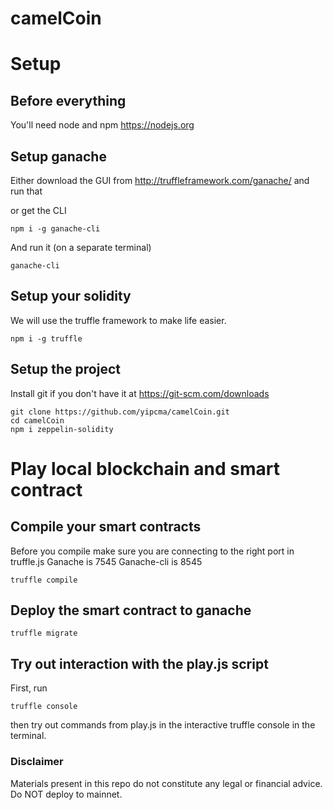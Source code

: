 # camelCoin

# Setup

## Before everything

You'll need node and npm https://nodejs.org

## Setup ganache

Either download the GUI from http://truffleframework.com/ganache/ and run that

or get the CLI

```
npm i -g ganache-cli
```

And run it (on a separate terminal)

```
ganache-cli
```

## Setup your solidity

We will use the truffle framework to make life easier.

```
npm i -g truffle
```

## Setup the project

Install git if you don't have it at https://git-scm.com/downloads

```
git clone https://github.com/yipcma/camelCoin.git
cd camelCoin
npm i zeppelin-solidity
```

# Play local blockchain and smart contract

## Compile your smart contracts

Before you compile make sure you are connecting to the right port in truffle.js
Ganache is 7545
Ganache-cli is 8545

```
truffle compile
```

## Deploy the smart contract to ganache

```
truffle migrate
```

## Try out interaction with the play.js script

First, run

```
truffle console
```

then try out commands from play.js in the interactive truffle console in the terminal.

### Disclaimer
Materials present in this repo do not constitute any legal or financial advice. Do NOT deploy to mainnet.
